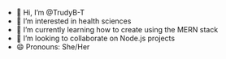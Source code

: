 - 👋 Hi, I’m @TrudyB-T
- 👀 I’m interested in health sciences
- 🌱 I’m currently learning how to create using the MERN stack
- 💞️ I’m looking to collaborate on Node.js projects
- 😄 Pronouns: She/Her


<!---
TrudyB-T/TrudyB-T is a ✨ special ✨ repository because its `README.md` (this file) appears on your GitHub profile.
You can click the Preview link to take a look at your changes.
--->

